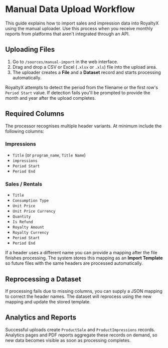 # Manual Data Upload Workflow

This guide explains how to import sales and impression data into RoyaltyX using the manual uploader. Use this process when you receive monthly reports from platforms that aren't integrated through an API.

## Uploading Files
1. Go to `/sources/manual-import` in the web interface.
2. Drag and drop a CSV or Excel (`.xlsx` or `.xls`) file into the upload area.
3. The uploader creates a **File** and a **Dataset** record and starts processing automatically.

RoyaltyX attempts to detect the period from the filename or the first row's `Period Start` value. If detection fails you'll be prompted to provide the month and year after the upload completes.

## Required Columns
The processor recognises multiple header variants. At minimum include the following columns:

### Impressions
- `Title` (or `program_name`, `Title Name`)
- `impressions`
- `Period Start`
- `Period End`

### Sales / Rentals
- `Title`
- `Consumption Type`
- `Unit Price`
- `Unit Price Currency`
- `Quantity`
- `Is Refund`
- `Royalty Amount`
- `Royalty Currency`
- `Period Start`
- `Period End`

If a header uses a different name you can provide a mapping after the file finishes processing. The system stores this mapping as an **Import Template** so future files with the same headers are processed automatically.

## Reprocessing a Dataset
If processing fails due to missing columns, you can supply a JSON mapping to correct the header names. The dataset will reprocess using the new mapping and update the stored template.

## Analytics and Reports
Successful uploads create `ProductSale` and `ProductImpressions` records. Analytics pages and PDF reports aggregate these records on demand, so new data becomes visible as soon as processing completes.

